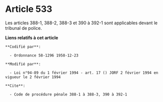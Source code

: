 # Article 533

Les articles 388-1, 388-2, 388-3 et 390 à 392-1 sont applicables devant le tribunal de police.

**Liens relatifs à cet article**

	**Codifié par**:

	  - Ordonnance 58-1296 1958-12-23

	**Modifié par**:

	  - Loi n°94-89 du 1 février 1994 - art. 17 () JORF 2 février 1994 en vigueur le 2 février 1994

	**Cite**:

	  - Code de procédure pénale 388-1 à 388-3, 390 à 392-1
